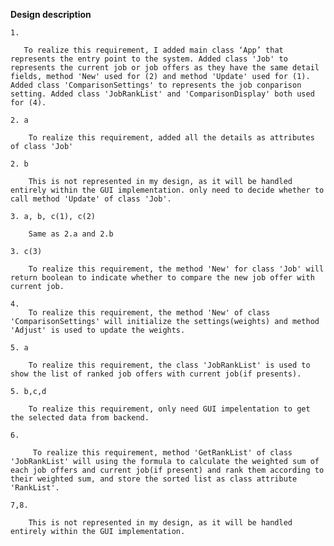 


****Design description****

	1. 
       
       To realize this requirement, I added main class ‘App’ that represents the entry point to the system. Added class 'Job' to represents the current job or job offers as they have the same detail fields, method 'New' used for (2) and method 'Update' used for (1). Added class 'ComparisonSettings' to represents the job conparison setting. Added class 'JobRankList' and 'ComparisonDisplay' both used for (4).

	2. a
        
        To realize this requirement, added all the details as attributes of class 'Job'
	
	2. b

		This is not represented in my design, as it will be handled entirely within the GUI implementation. only need to decide whether to call method 'Update' of class 'Job'.
	
	3. a, b, c(1), c(2)

		Same as 2.a and 2.b

	3. c(3)

		To realize this requirement, the method 'New' for class 'Job' will return boolean to indicate whether to compare the new job offer with current job.

	4.
		To realize this requirement, the method 'New' of class 'ComparisonSettings' will initialize the settings(weights) and method 'Adjust' is used to update the weights.

	5. a

		To realize this requirement, the class 'JobRankList' is used to show the list of ranked job offers with current job(if presents).

	5. b,c,d

		To realize this requirement, only need GUI impelentation to get the selected data from backend.

	6.

		 To realize this requirement, method 'GetRankList' of class 'JobRankList' will using the formula to calculate the weighted sum of each job offers and current job(if present) and rank them according to their weighted sum, and store the sorted list as class attribute 'RankList'.

	7,8.

		This is not represented in my design, as it will be handled entirely within the GUI implementation.
